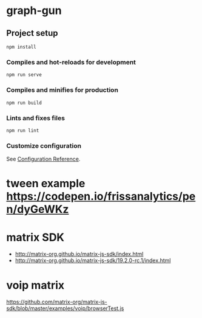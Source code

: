 # graph-gun

## Project setup
```
npm install
```

### Compiles and hot-reloads for development
```
npm run serve
```

### Compiles and minifies for production
```
npm run build
```

### Lints and fixes files
```
npm run lint
```

### Customize configuration
See [Configuration Reference](https://cli.vuejs.org/config/).

# tween example https://codepen.io/frissanalytics/pen/dyGeWKz

# matrix SDK
- http://matrix-org.github.io/matrix-js-sdk/index.html
- http://matrix-org.github.io/matrix-js-sdk/19.2.0-rc.1/index.html

# voip matrix
https://github.com/matrix-org/matrix-js-sdk/blob/master/examples/voip/browserTest.js
